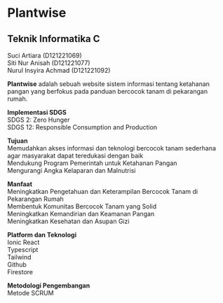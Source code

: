 # Plantwise
## Teknik Informatika C
Suci Artiara (D121221069)<br />
Siti  Nur Anisah (D121221077)<br />
Nurul Insyira Achmad (D121221092)<br />

**Plantwise** adalah sebuah website sistem informasi tentang ketahanan pangan yang berfokus pada panduan bercocok tanam di pekarangan rumah.

**Implementasi SDGS**<br />
SDGS 2: Zero Hunger<br />
SDGS 12: Responsible Consumption and Production<br />

**Tujuan**<br />
Memudahkan akses informasi dan teknologi bercocok tanam sederhana agar masyarakat dapat teredukasi dengan baik<br />
Mendukung Program Pemerintah untuk Ketahanan Pangan<br />
Mengurangi Angka Kelaparan dan Malnutrisi<br />

**Manfaat**<br />
Meningkatkan Pengetahuan dan Keterampilan Bercocok Tanam di Pekarangan Rumah<br />
Membentuk Komunitas Bercocok Tanam yang Solid<br />
Meningkatkan Kemandirian dan Keamanan Pangan<br />
Meningkatkan Kesehatan dan Asupan Gizi<br />

**Platform dan Teknologi**<br />
Ionic React<br />
Typescript<br />
Tailwind<br />
Github<br />
Firestore<br />

**Metodologi Pengembangan**<br />
Metode SCRUM
